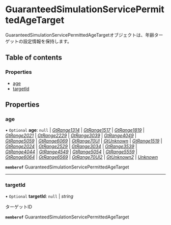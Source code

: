 # GuaranteedSimulationServicePermittedAgeTarget


<div lang=\"ja\">GuaranteedSimulationServicePermittedAgeTargetオブジェクトは、年齢ターゲットの設定情報を保持します。</div> 

## Table of contents

### Properties

- [age](guaranteedsimulationservicepermittedagetarget.md#age)
- [targetId](guaranteedsimulationservicepermittedagetarget.md#targetid)

## Properties

### age

• `Optional` **age**: ``null`` \| [*GtRange1314*](./enums/guaranteedsimulationserviceage.md#gtrange1314) \| [*GtRange1517*](./enums/guaranteedsimulationserviceage.md#gtrange1517) \| [*GtRange1819*](./enums/guaranteedsimulationserviceage.md#gtrange1819) \| [*GtRange2021*](./enums/guaranteedsimulationserviceage.md#gtrange2021) \| [*GtRange2229*](./enums/guaranteedsimulationserviceage.md#gtrange2229) \| [*GtRange3039*](./enums/guaranteedsimulationserviceage.md#gtrange3039) \| [*GtRange4049*](./enums/guaranteedsimulationserviceage.md#gtrange4049) \| [*GtRange5059*](./enums/guaranteedsimulationserviceage.md#gtrange5059) \| [*GtRange6069*](./enums/guaranteedsimulationserviceage.md#gtrange6069) \| [*GtRange70Ul*](./enums/guaranteedsimulationserviceage.md#gtrange70ul) \| [*GtUnknown*](./enums/guaranteedsimulationserviceage.md#gtunknown) \| [*GtRange1519*](./enums/guaranteedsimulationserviceage.md#gtrange1519) \| [*GtRange2024*](./enums/guaranteedsimulationserviceage.md#gtrange2024) \| [*GtRange2529*](./enums/guaranteedsimulationserviceage.md#gtrange2529) \| [*GtRange3034*](./enums/guaranteedsimulationserviceage.md#gtrange3034) \| [*GtRange3539*](./enums/guaranteedsimulationserviceage.md#gtrange3539) \| [*GtRange4044*](./enums/guaranteedsimulationserviceage.md#gtrange4044) \| [*GtRange4549*](./enums/guaranteedsimulationserviceage.md#gtrange4549) \| [*GtRange5054*](./enums/guaranteedsimulationserviceage.md#gtrange5054) \| [*GtRange5559*](./enums/guaranteedsimulationserviceage.md#gtrange5559) \| [*GtRange6064*](./enums/guaranteedsimulationserviceage.md#gtrange6064) \| [*GtRange6569*](./enums/guaranteedsimulationserviceage.md#gtrange6569) \| [*GtRange70Ul2*](./enums/guaranteedsimulationserviceage.md#gtrange70ul2) \| [*GtUnknown2*](./enums/guaranteedsimulationserviceage.md#gtunknown2) \| [*Unknown*](./enums/guaranteedsimulationserviceage.md#unknown)

**`memberof`** GuaranteedSimulationServicePermittedAgeTarget

___

### targetId

• `Optional` **targetId**: ``null`` \| *string*

<div lang=\"ja\">ターゲットID</div> 

**`memberof`** GuaranteedSimulationServicePermittedAgeTarget
